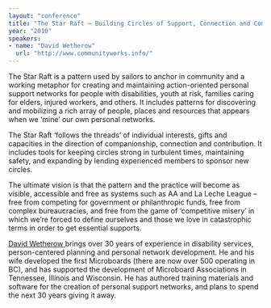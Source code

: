 ```yaml
---
layout: "conference"
title: "The Star Raft – Building Circles of Support, Connection and Commitment"
year: "2010"
speakers:
- name: "David Wetherow"
  url: "http://www.communityworks.info/"
---
```



The Star Raft is a pattern used by sailors to anchor in community and a
working metaphor for creating and maintaining action-oriented personal support
networks for people with disabilities, youth at risk, families caring for
elders, injured workers, and others. It includes patterns for discovering and
mobilizing a rich array of people, places and resources that appears when we
‘mine’ our own personal networks.

The Star Raft ‘follows the threads’ of individual interests, gifts and
capacities in the direction of companionship, connection and contribution. It
includes tools for keeping circles strong in turbulent times, maintaining
safety, and expanding by lending experienced members to sponsor new circles.

The ultimate vision is that the pattern and the practice will become as
visible, accessible and free as systems such as AA and La Leche League – free
from competing for government or philanthropic funds, free from complex
bureaucracies, and free from the game of ‘competitive misery’ in which we’re
forced to define ourselves and those we love in catastrophic terms in order to
get essential supports.

[ David Wetherow
](https://web.archive.org/web/20210413202805/http://www.communityworks.info/)
brings over 30 years of experience in disability services, person-centered
planning and personal network development. He and his wife developed the first
Microboards (there are now over 500 operating in BC), and has supported the
development of Microboard Associations in Tennessee, Illinois and Wisconsin.
He has authored training materials and software for the creation of personal
support networks, and plans to spend the next 30 years giving it away.


[//]: # (Retrieved from https://web.archive.org/web/20210416135337/https://www.ideawave.ca/the-conference/the-star-raft-building-circles-of-support-connection-and-commitment)